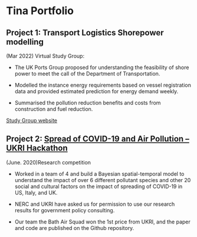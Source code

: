 # Tina Portfolio

## Project 1:  Transport Logistics Shorepower modelling
(Mar 2022) Virtual Study Group:

* The UK Ports Group proposed for understanding the feasibility of shore power to meet the call of the Department of Transportation.  

* Modelled the instance energy requirements based on vessel registration data and provided estimated prediction for energy demand weekly. 

* Summarised the pollution reduction benefits and costs from construction and fuel reduction. 

[](/images/boats.png)

[Study Group website](https://gateway.newton.ac.uk/event/tgm112)

## Project 2: [Spread of COVID-19 and Air Pollution – UKRI Hackathon](https://github.com/Piotr-Morawiecki/BathAirSquad_NERCHackathonOne)
(June. 2020)Research competition

* Worked in a team of 4 and build a Bayesian spatial-temporal model to understand the impact of over 6 different pollutant species and other 20 social and cultural factors on the impact of spreading of COVID-19 in US, Italy, and UK. 

* NERC and UKRI have asked us for permission to use our research results for government policy consulting.  

* Our team the Bath Air Squad won the 1st price from UKRI, and the paper and code are published on the Github repository.  
[](/main/images/covid.png)

